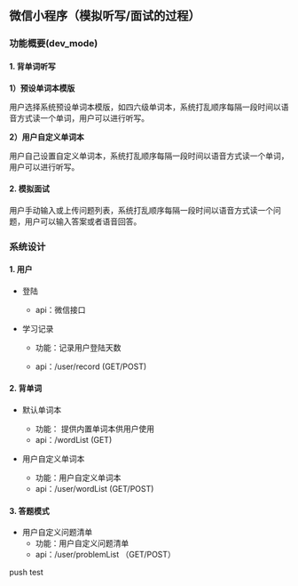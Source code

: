 ## 微信小程序（模拟听写/面试的过程）



### 功能概要(dev_mode)



#### 1. 背单词听写

**1）预设单词本模版**

用户选择系统预设单词本模版，如四六级单词本，系统打乱顺序每隔一段时间以语音方式读一个单词，用户可以进行听写。



**2）用户自定义单词本**

用户自己设置自定义单词本，系统打乱顺序每隔一段时间以语音方式读一个单词，用户可以进行听写。



#### 2. 模拟面试

用户手动输入或上传问题列表，系统打乱顺序每隔一段时间以语音方式读一个问题，用户可以输入答案或者语音回答。





### 系统设计

#### 1. 用户

- 登陆

  - api：微信接口

- 学习记录

  - 功能：记录用户登陆天数

  - api：/user/record     (GET/POST)    



#### 2. 背单词

- 默认单词本

  - 功能： 提供内置单词本供用户使用
  - api：/wordList     (GET)    

- 用户自定义单词本

  - 功能：用户自定义单词本
  - api：/user/wordList      (GET/POST)    

  

#### 3. 答题模式

- 用户自定义问题清单
  - 功能：用户自定义问题清单
  - api：/user/problemList  （GET/POST）



push test









